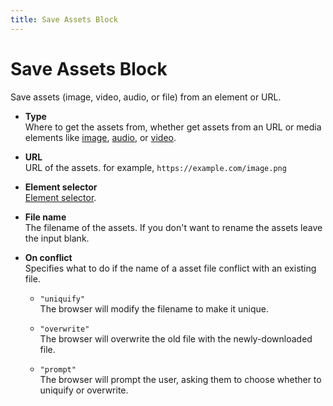 ```yaml
---
title: Save Assets Block
---
```


# Save Assets Block
Save assets (image, video, audio, or file) from an element or URL.

- **Type** <br>
	Where to get the assets from, whether get assets from an URL or media elements like [image](https://developer.mozilla.org/en-US/docs/Web/HTML/Element/img), [audio](https://developer.mozilla.org/en-US/docs/Web/HTML/Element/audio), or [video](https://developer.mozilla.org/en-US/docs/Web/HTML/Element/video).

- **URL** <br>
	URL of the assets. for example, `https://example.com/image.png`

- **Element selector** <br>
	[Element selector](/api-reference/blocks.html#element-selector).

- **File name** <br>
	The filename of the assets. If you don't want to rename the assets leave the input blank.

- **On conflict** <br>
	Specifies what to do if the name of a asset file conflict with an existing file.
	- `"uniquify"` <br>
		The browser will modify the filename to make it unique.
	
	- `"overwrite"` <br>
		The browser will overwrite the old file with the newly-downloaded file.
	
	- `"prompt"` <br>
		The browser will prompt the user, asking them to choose whether to uniquify or overwrite.